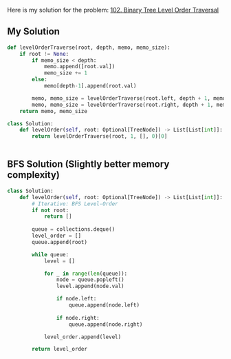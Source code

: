 Here is my solution for the problem: [102. Binary Tree Level Order Traversal](https://leetcode.com/problems/binary-tree-level-order-traversal/)


## My Solution

```python
def levelOrderTraverse(root, depth, memo, memo_size):
    if root != None:
        if memo_size < depth:
            memo.append([root.val])
            memo_size += 1
        else:
            memo[depth-1].append(root.val)

        memo, memo_size = levelOrderTraverse(root.left, depth + 1, memo, memo_size)
        memo, memo_size = levelOrderTraverse(root.right, depth + 1, memo, memo_size)
    return memo, memo_size

class Solution:
    def levelOrder(self, root: Optional[TreeNode]) -> List[List[int]]:
        return levelOrderTraverse(root, 1, [], 0)[0] 
        
```


## BFS Solution (Slightly better memory complexity)

```python
class Solution:
    def levelOrder(self, root: Optional[TreeNode]) -> List[List[int]]:
        # Iterative: BFS Level-Order 
        if not root:
            return []
        
        queue = collections.deque()
        level_order = []
        queue.append(root)

        while queue:
            level = []

            for _ in range(len(queue)):
                node = queue.popleft()
                level.append(node.val)

                if node.left:
                    queue.append(node.left)
                
                if node.right:
                    queue.append(node.right)

            level_order.append(level)

        return level_order

```
